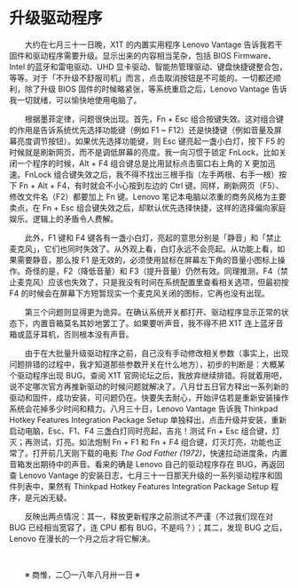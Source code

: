 # 升级驱动程序

&emsp;&emsp;大约在七月三十一日晚，X1T 的内置实用程序 Lenovo Vantage 告诉我若干固件和驱动程序需要升级。显示出来的内容相当芜杂，包括 BIOS Firmware、Intel 的蓝牙和雷电驱动、UHD 显卡驱动、智能热管理驱动、键盘快捷键整合包，等等。对于「不升级不舒服司机」而言，点击取消按钮是不可能的。一切都还顺利，除了升级 BIOS 固件的时候略紧张，等系统重启之后，Lenovo Vantage 告诉我一切就绪，可以愉快地使用电脑了。

&emsp;&emsp;根据墨菲定律，问题很快出现。首先，Fn + Esc 组合按键失效。这对组合键的作用是告诉系统优先选择功能键（例如 F1 ~ F12）还是快捷键（例如音量及屏幕亮度调节按钮）。如果优先选择功能键，则 Esc 键亮起一盏小白灯，按下 F5 的时候就是刷新网页，而不是调低屏幕的亮度。我一向习惯于锁定 FnLock，比如关闭一个程序的时候，Alt + F4 组合键总是比用鼠标点击窗口右上角的 X 更加迅速。FnLock 组合键失效之后，我不得不找出三根手指（左手两根、右手一根）按下 Fn + Alt + F4，有时就会不小心按到左边的 Ctrl 键。同样，刷新网页（F5）、修改文件名（F2）都要加上 Fn 键。Lenovo 笔记本电脑以浓重的商务风格为主要卖点，在 Fn + Esc 组合键失效之后，却默认优先选择快捷，这样的选择偏向家庭娱乐。逻辑上的矛盾令人费解。

&emsp;&emsp;此外，F1 键和 F4 键各有一盏小白灯，亮起的意思分别是「静音」和「禁止麦克风」，它们也同时失效了。从外观上看，白灯永远不会亮起。从功能上看，如果需要静音，那么按 F1 是无效的，必须使用鼠标在屏幕左下角的音量小图标上操作。奇怪的是，F2（降低音量）和 F3（提升音量）仍然有效。同理推测，F4（禁止麦克风）应该也失效了，只是我没有时间在系统配置里查看相关选项，但最初按 F4 的时候会在屏幕下方短暂现实一个麦克风关闭的图标，它再也没有出现。

&emsp;&emsp;第三个问题则显得更为诡异。在确认系统开关都打开、驱动程序显示正常的状态下，内置音箱莫名其妙地罢工了。如果要听声音，我不得不把 X1T 连上蓝牙音箱或蓝牙耳机，否则根本没有声音。

&emsp;&emsp;由于在大批量升级驱动程序之前，自己没有手动修改相关参数（事实上，出现问题排错的过程中，我才知道那些参数开关在什么地方），初步的判断是：大概某个驱动程序出现 BUG。查阅 X1T 官网论坛之后，我放弃继续排错。将就着用吧，说不定哪次官方再推新驱动的时候问题就解决了。八月廿五日官方释出一系列新的驱动和固件，成功安装，可问题仍在。快要失去耐心，开始评估若是重新安装操作系统会花掉多少时间和精力。八月三十日，Lenovo Vantage 告诉我 Thinkpad Hotkey Features Integration Package Setup 单独释出，点击升级并安装，重新启动电脑，Esc、F1、F4 三盏白灯同时亮起，吉兆！测试 Fn + Esc 组合键，灯灭；再测试，灯亮。如法炮制 Fn + F1 和 Fn + F4 组合键，灯灭灯亮，功能也正常了。打开前几天刚下载的电影 _The God Father (1972)_，快速拉动进度条，内置音箱发出期待中的声音。看来的确是 Lenovo 自己的驱动程序存在 BUG，再返回查 Lenovo Vantage 的安装日志，七月三十一日那天升级的一系列驱动程序和固件列表中，果然有 Thinkpad Hotkey Features Integration Package Setup 程序，是元凶无疑。

&emsp;&emsp;反映出两点情况：其一，释放更新程序之前测试不严谨（不过我们现在对 BUG 已经相当宽容了，连 CPU 都有 BUG，不是吗？）；其二，发现 BUG 之后，Lenovo 在漫长的一个月之后才将它解决。

&emsp;&emsp;

&emsp;&emsp;※ 商惟，二〇一八年八月卅一日 ※